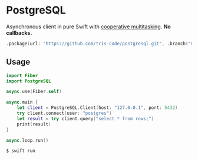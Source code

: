 # PostgreSQL

Asynchronous client in pure Swift with [cooperative multitasking](https://github.com/tris-code/fiber). **No callbacks.**

```swift
.package(url: "https://github.com/tris-code/postgresql.git", .branch("master"))
```

## Usage

```swift
import Fiber
import PostgreSQL

async.use(Fiber.self)

async.main {
    let client = PostgreSQL.Client(host: "127.0.0.1", port: 5432)
    try client.connect(user: "postgres")
    let result = try client.query("select * from rows;")
    print(result)
}

async.loop.run()
```

```bash
$ swift run
```
